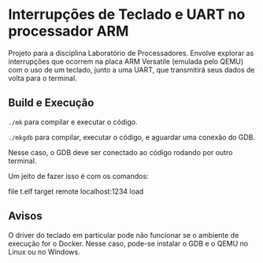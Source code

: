 # Interrupções de Teclado e UART no processador ARM

Projeto para a disciplina Laboratório de Processadores. Envolve explorar as interrupções que ocorrem na placa ARM Versatile (emulada pelo QEMU) com o uso de um teclado, junto a uma UART, que transmitirá seus dados de volta para o terminal.

## Build e Execução

`./mk` para compilar e executar o código.

`./mkgdb` para compilar, executar o código, e aguardar uma conexão do GDB.

Nesse caso, o GDB deve ser conectado ao código rodando por outro terminal.

Um jeito de fazer isso é com os comandos:

  file t.elf
  target remote localhost:1234
  load

## Avisos

O driver do teclado em particular pode não funcionar se o ambiente de execução for o Docker. Nesse caso, pode-se instalar o GDB e o QEMU no Linux ou no Windows.
